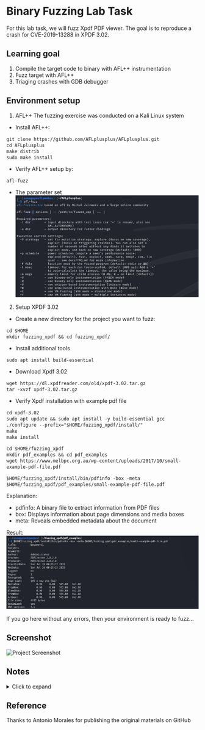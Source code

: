 # Binary Fuzzing Lab Task
For this lab task, we will fuzz Xpdf PDF viewer. 
The goal is to reproduce a crash for CVE-2019-13288 in XPDF 3.02.

## Learning goal
1. Compile the target code to binary with AFL++ instrumentation 
2. Fuzz target with AFL++
3. Triaging crashes with GDB debugger

## Environment setup
1. AFL++
The fuzzing exercise was conducted on a Kali Linux system

* Install AFL++:
```
git clone https://github.com/AFLplusplus/AFLplusplus.git
cd AFLplusplus
make distrib
sudo make install
```

* Verify AFL++ setup by:
```
afl-fuzz
```
  * The parameter set
    ![AFL++](Pictures/AFL_setup_verify.png)
  
2. Setup XPDF 3.02
* Create a new directory for the project you want to fuzz:
```
cd $HOME
mkdir fuzzing_xpdf && cd fuzzing_xpdf/
```
* Install additional tools
```
sudo apt install build-essential
```
* Download Xpdf 3.02
```
wget https://dl.xpdfreader.com/old/xpdf-3.02.tar.gz
tar -xvzf xpdf-3.02.tar.gz
```
* Verify Xpdf installation with example pdf file
```
cd xpdf-3.02
sudo apt update && sudo apt install -y build-essential gcc
./configure --prefix="$HOME/fuzzing_xpdf/install/"
make
make install
```
```
cd $HOME/fuzzing_xpdf
mkdir pdf_examples && cd pdf_examples
wget https://www.melbpc.org.au/wp-content/uploads/2017/10/small-example-pdf-file.pdf
```
```
$HOME/fuzzing_xpdf/install/bin/pdfinfo -box -meta $HOME/fuzzing_xpdf/pdf_examples/small-example-pdf-file.pdf
```
Explanation:
- pdfinfo: A binary file to extract information from PDF files
- box: Displays information about page dimensions and media boxes
- meta: Reveals embedded metadata about the document

Result:
![XPDF](Pictures/XPDF_setup_verify.png)

If you go here without any errors, then your environment is ready to fuzz...

## Screenshot
![Project Screenshot](screenshot.png)

## Notes
<details>
  <summary>Click to expand</summary>
  This project is a demo for learning Markdown in GitHub. 📝
</details>

## Reference
Thanks to Antonio Morales for publishing the original materials on GitHub
